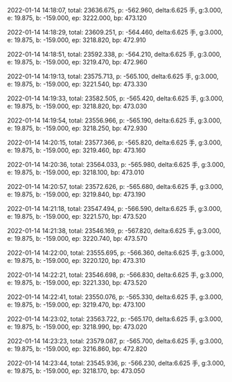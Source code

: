 2022-01-14 14:18:07, total: 23636.675, p: -562.960, delta:6.625 手, g:3.000, e: 19.875, b: -159.000, ep: 3222.000, bp: 473.120

2022-01-14 14:18:29, total: 23609.251, p: -564.460, delta:6.625 手, g:3.000, e: 19.875, b: -159.000, ep: 3218.820, bp: 472.910

2022-01-14 14:18:51, total: 23592.338, p: -564.210, delta:6.625 手, g:3.000, e: 19.875, b: -159.000, ep: 3219.470, bp: 472.960

2022-01-14 14:19:13, total: 23575.713, p: -565.100, delta:6.625 手, g:3.000, e: 19.875, b: -159.000, ep: 3221.540, bp: 473.330

2022-01-14 14:19:33, total: 23582.505, p: -565.420, delta:6.625 手, g:3.000, e: 19.875, b: -159.000, ep: 3218.820, bp: 473.030

2022-01-14 14:19:54, total: 23556.966, p: -565.190, delta:6.625 手, g:3.000, e: 19.875, b: -159.000, ep: 3218.250, bp: 472.930

2022-01-14 14:20:15, total: 23577.366, p: -565.820, delta:6.625 手, g:3.000, e: 19.875, b: -159.000, ep: 3219.460, bp: 473.160

2022-01-14 14:20:36, total: 23564.033, p: -565.980, delta:6.625 手, g:3.000, e: 19.875, b: -159.000, ep: 3218.100, bp: 473.010

2022-01-14 14:20:57, total: 23572.626, p: -565.680, delta:6.625 手, g:3.000, e: 19.875, b: -159.000, ep: 3219.840, bp: 473.190

2022-01-14 14:21:18, total: 23547.494, p: -566.590, delta:6.625 手, g:3.000, e: 19.875, b: -159.000, ep: 3221.570, bp: 473.520

2022-01-14 14:21:38, total: 23546.169, p: -567.820, delta:6.625 手, g:3.000, e: 19.875, b: -159.000, ep: 3220.740, bp: 473.570

2022-01-14 14:22:00, total: 23555.695, p: -566.360, delta:6.625 手, g:3.000, e: 19.875, b: -159.000, ep: 3220.120, bp: 473.310

2022-01-14 14:22:21, total: 23546.698, p: -566.830, delta:6.625 手, g:3.000, e: 19.875, b: -159.000, ep: 3221.330, bp: 473.520

2022-01-14 14:22:41, total: 23550.076, p: -565.330, delta:6.625 手, g:3.000, e: 19.875, b: -159.000, ep: 3219.470, bp: 473.100

2022-01-14 14:23:02, total: 23563.722, p: -565.170, delta:6.625 手, g:3.000, e: 19.875, b: -159.000, ep: 3218.990, bp: 473.020

2022-01-14 14:23:23, total: 23579.087, p: -565.700, delta:6.625 手, g:3.000, e: 19.875, b: -159.000, ep: 3216.860, bp: 472.820

2022-01-14 14:23:44, total: 23545.936, p: -566.230, delta:6.625 手, g:3.000, e: 19.875, b: -159.000, ep: 3218.170, bp: 473.050